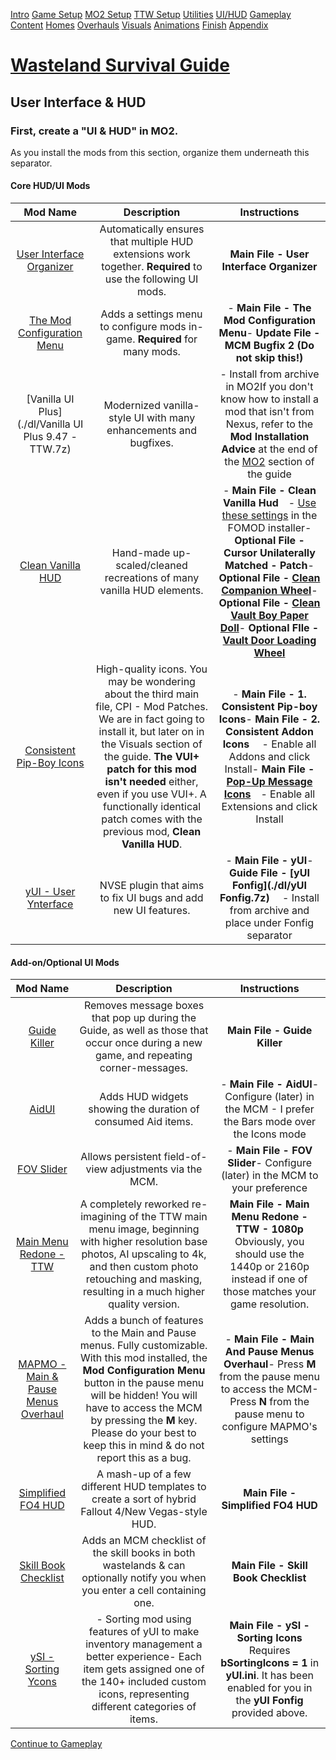 ﻿[Intro](./index.html) [Game Setup](./setup.html) [MO2 Setup](./mo2.html) [TTW Setup](./ttw.html) [Utilities](./utilities.html) [UI/HUD](./ui.html) [Gameplay](./gameplay.html) [Content](./content.html) [Homes](./homes.html) [Overhauls](./overhauls.html) [Visuals](./visuals.html) [Animations](./animations.html) [Finish](./finish.html) [Appendix](./appendix.html)
# [**Wasteland Survival Guide**](./index.html)
## **User Interface & HUD**

### **First, create a "UI & HUD"  in MO2.**
As you install the mods from this section, organize them underneath this separator.
#### **Core HUD/UI Mods**

|**Mod Name**|**Description**|**Instructions**|
| :-: | :-: | :-: |
|[User Interface Organizer](https://www.nexusmods.com/newvegas/mods/57174)|Automatically ensures that multiple HUD extensions work together. **Required** to use the following UI mods.|**Main File - User Interface Organizer**|
|[The Mod Configuration Menu](https://www.nexusmods.com/newvegas/mods/42507)|Adds a settings menu to configure mods in-game. **Required** for many mods.|- **Main File - The Mod Configuration Menu**- **Update File - MCM Bugfix 2** **(Do not skip this!)**|
|[Vanilla UI Plus](./dl/Vanilla UI Plus 9.47 - TTW.7z)|Modernized vanilla-style UI with many enhancements and bugfixes.|- Install from archive in MO2If you don't know how to install a mod that isn't from Nexus, refer to the **Mod Installation Advice** at the end of the [MO2](mo2.html) section of the guide|
|[Clean Vanilla HUD](https://www.nexusmods.com/newvegas/mods/70001)|Hand-made up-scaled/cleaned recreations of many vanilla HUD elements.|- **Main File - Clean Vanilla Hud**&emsp;- [Use these settings](./img/clean.png) in the FOMOD installer- **Optional File - Cursor Unilaterally Matched - Patch**- **Optional File - [Clean Companion Wheel](https://www.nexusmods.com/newvegas/mods/70486)**- **Optional File - [Clean Vault Boy Paper Doll](https://www.nexusmods.com/newvegas/mods/76966)**- **Optional FIle - [Vault Door Loading Wheel](https://www.nexusmods.com/newvegas/mods/62998)**|
|[Consistent Pip-Boy Icons](https://www.nexusmods.com/newvegas/mods/65046)|High-quality icons. You may be wondering about the third main file, CPI - Mod Patches. We are in fact going to install it, but later on in the Visuals section of the guide. **The VUI+ patch for this mod isn't needed** either, even if you use VUI+. A functionally identical patch comes with the previous mod, **Clean Vanilla HUD**.|- **Main File - 1. Consistent Pip-boy Icons**- **Main File - 2. Consistent Addon Icons** &emsp;- Enable all Addons and click Install- **Main File - [Pop-Up Message Icons](https://www.nexusmods.com/newvegas/mods/76516)**&emsp;- Enable all Extensions and click Install|
|[yUI - User Ynterface](https://www.nexusmods.com/newvegas/mods/74357)|NVSE plugin that aims to fix UI bugs and add new UI features.|- **Main File - yUI**- **Guide File - [yUI Fonfig](./dl/yUI Fonfig.7z)** &emsp;- Install from archive and place under Fonfig separator|

#### **Add-on/Optional UI Mods**

|**Mod Name**|**Description**|**Instructions**|
| :-: | :-: | :-: |
|[Guide Killer](https://www.nexusmods.com/newvegas/mods/47746)|Removes message boxes that pop up during the Guide, as well as those that occur once during a new game, and repeating corner-messages.|**Main File - Guide Killer**|
|[AidUI](https://www.nexusmods.com/newvegas/mods/77782)|Adds HUD widgets showing the duration of consumed Aid items.|- **Main File - AidUI**- Configure (later) in the MCM - I prefer the Bars mode over the Icons mode|
|[FOV Slider](https://www.nexusmods.com/newvegas/mods/55085)|Allows persistent field-of-view adjustments via the MCM.|- **Main File - FOV Slider**- Configure (later) in the MCM to your preference|
|[Main Menu Redone - TTW](https://www.nexusmods.com/newvegas/mods/76352)|A completely reworked re-imagining of the TTW main menu image, beginning with higher resolution base photos, AI upscaling to 4k, and then custom photo retouching and masking, resulting in a much higher quality version.|**Main File - Main Menu Redone - TTW - 1080p** Obviously, you should use the 1440p or 2160p instead if one of those matches your game resolution.|
|[MAPMO - Main & Pause Menus Overhaul](https://www.nexusmods.com/newvegas/mods/74365)|Adds a bunch of features to the Main and Pause menus. Fully customizable. With this mod installed, the **Mod Configuration Menu** button in the pause menu will be hidden! You will have to access the MCM by pressing the **M** key. Please do your best to keep this in mind & do not report this as a bug.|- **Main File - Main And Pause Menus Overhaul**- Press **M** from the pause menu to access the MCM- Press **N** from the pause menu to configure MAPMO's settings|
|[Simplified FO4 HUD](https://www.nexusmods.com/newvegas/mods/75634)|A mash-up of a few different HUD templates to create a sort of hybrid Fallout 4/New Vegas-style HUD.|**Main File - Simplified FO4 HUD**|
|[Skill Book Checklist](https://eddoursul.win/mods/skill-book-checklist/)|Adds an MCM checklist of the skill books in both wastelands & can optionally notify you when you enter a cell containing one.|**Main File - Skill Book Checklist**|
|[ySI - Sorting Ycons](https://www.nexusmods.com/newvegas/mods/74358)|- Sorting mod using features of yUI to make inventory management a better experience- Each item gets assigned one of the 140+ included custom icons, representing different categories of items.|**Main File - ySI - Sorting Icons** Requires **bSortingIcons = 1** in **yUI.ini**. It has been enabled for you in the **yUI Fonfig** provided above.|
[Continue to Gameplay](./gameplay.html) 

